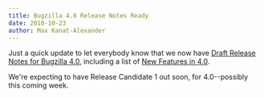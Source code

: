 ```yaml
---
title: Bugzilla 4.0 Release Notes Ready
date: 2010-10-23
author: Max Kanat-Alexander
---
```

Just a quick update to let everybody know that we now have [Draft
Release Notes for Bugzilla 4.0](http://www.bugzilla.org/releases/4.0/),
including a list of [New Features in
4.0](http://www.bugzilla.org/releases/4.0/#v40_feat).

We're expecting to have Release Candidate 1 out soon, for 4.0--possibly
this coming week.
